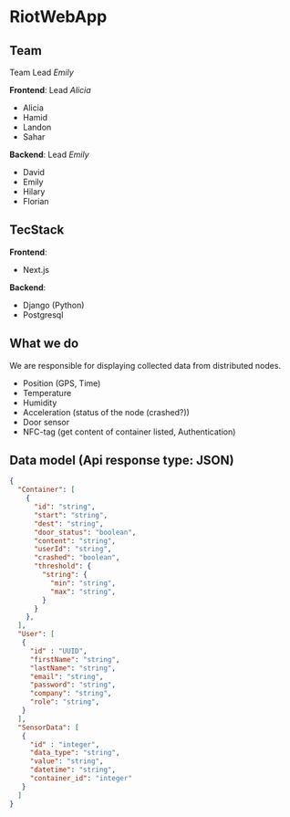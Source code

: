 # RiotWebApp

## Team

Team Lead *Emily*

**Frontend**: Lead *Alicia*
- Alicia
- Hamid
- Landon
- Sahar

**Backend**: Lead *Emily*
- David
- Emily
- Hilary
- Florian

## TecStack

**Frontend**:
- Next.js

**Backend**:
- Django (Python)
- Postgresql

## What we do

We are responsible for displaying collected data from distributed nodes.
- Position (GPS, Time)
- Temperature
- Humidity
- Acceleration (status of the node (crashed?))
- Door sensor
- NFC-tag (get content of container listed, Authentication)

## Data model (Api response type: JSON)

```json
{
  "Container": [
    { 
      "id": "string", 
      "start": "string", 
      "dest": "string", 
      "door_status": "boolean", 
      "content": "string", 
      "userId": "string", 
      "crashed": "boolean",
      "threshold": {
        "string": {
          "min": "string",
          "max": "string",
        }
      }
    },
  ],
  "User": [
   { 
     "id" : "UUID",
     "firstName": "string",
     "lastName": "string",
     "email": "string",
     "password": "string",
     "company": "string",
     "role": "string",
   }
  ],
  "SensorData": [
   { 
     "id" : "integer",
     "data_type": "string",
     "value": "string",
     "datetime": "string",
     "container_id": "integer"
   }
  ]
}
```
